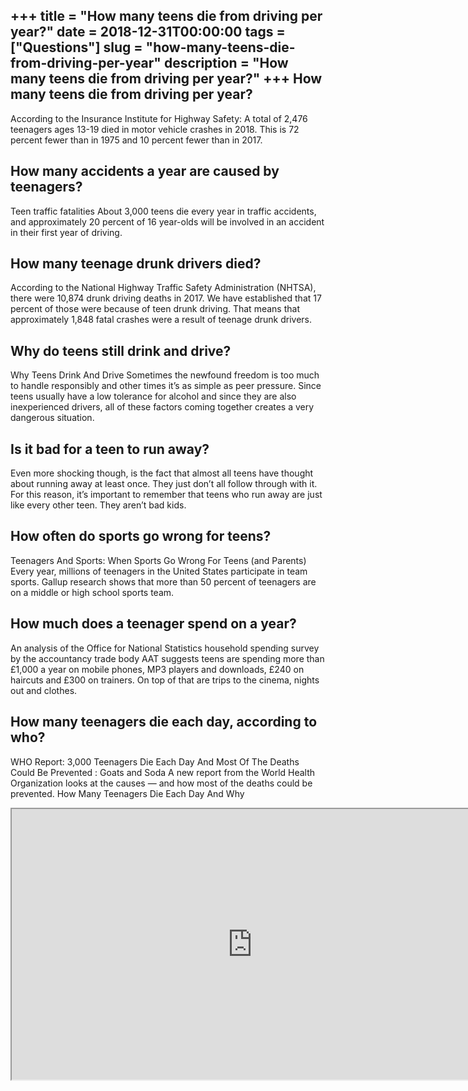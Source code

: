 +++
title = "How many teens die from driving per year?"
date = 2018-12-31T00:00:00
tags = ["Questions"]
slug = "how-many-teens-die-from-driving-per-year"
description = "How many teens die from driving per year?"
+++
How many teens die from driving per year?
-----------------------------------------

According to the Insurance Institute for Highway Safety: A total of 2,476 teenagers ages 13-19 died in motor vehicle crashes in 2018. This is 72 percent fewer than in 1975 and 10 percent fewer than in 2017.

How many accidents a year are caused by teenagers?
--------------------------------------------------

Teen traffic fatalities About 3,000 teens die every year in traffic accidents, and approximately 20 percent of 16 year-olds will be involved in an accident in their first year of driving.

How many teenage drunk drivers died?
------------------------------------

According to the National Highway Traffic Safety Administration (NHTSA), there were 10,874 drunk driving deaths in 2017. We have established that 17 percent of those were because of teen drunk driving. That means that approximately 1,848 fatal crashes were a result of teenage drunk drivers.

Why do teens still drink and drive?
-----------------------------------

Why Teens Drink And Drive Sometimes the newfound freedom is too much to handle responsibly and other times it’s as simple as peer pressure. Since teens usually have a low tolerance for alcohol and since they are also inexperienced drivers, all of these factors coming together creates a very dangerous situation.

Is it bad for a teen to run away?
---------------------------------

Even more shocking though, is the fact that almost all teens have thought about running away at least once. They just don’t all follow through with it. For this reason, it’s important to remember that teens who run away are just like every other teen. They aren’t bad kids.

How often do sports go wrong for teens?
---------------------------------------

Teenagers And Sports: When Sports Go Wrong For Teens (and Parents) Every year, millions of teenagers in the United States participate in team sports. Gallup research shows that more than 50 percent of teenagers are on a middle or high school sports team.

How much does a teenager spend on a year?
-----------------------------------------

An analysis of the Office for National Statistics household spending survey by the accountancy trade body AAT suggests teens are spending more than £1,000 a year on mobile phones, MP3 players and downloads, £240 on haircuts and £300 on trainers. On top of that are trips to the cinema, nights out and clothes.

How many teenagers die each day, according to who?
--------------------------------------------------

WHO Report: 3,000 Teenagers Die Each Day And Most Of The Deaths Could Be Prevented : Goats and Soda A new report from the World Health Organization looks at the causes — and how most of the deaths could be prevented. How Many Teenagers Die Each Day And Why

<iframe allow="accelerometer; autoplay; clipboard-write; encrypted-media; gyroscope; picture-in-picture" allowfullscreen="" class="__youtube_prefs__  epyt-is-override  no-lazyload" data-no-lazy="1" data-origheight="433" data-origwidth="770" data-skipgform_ajax_framebjll="" height="433" id="_ytid_58507" loading="lazy" src="https://www.youtube.com/embed/dRxFUfhk_MY?enablejsapi=1&autoplay=0&cc_load_policy=0&cc_lang_pref=&iv_load_policy=1&loop=0&modestbranding=0&rel=1&fs=1&playsinline=0&autohide=2&theme=dark&color=red&controls=1&" title="YouTube player" width="770"></iframe>